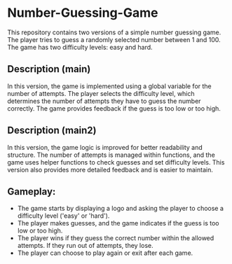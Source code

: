 # Number-Guessing-Game

This repository contains two versions of a simple number guessing game. The player tries to guess a randomly selected number between 1 and 100. The game has two difficulty levels: easy and hard.

## Description (main)
In this version, the game is implemented using a global variable for the number of attempts. The player selects the difficulty level, which determines the number of attempts they have to guess the number correctly. The game provides feedback if the guess is too low or too high.

## Description (main2)
In this version, the game logic is improved for better readability and structure. The number of attempts is managed within functions, and the game uses helper functions to check guesses and set difficulty levels. This version also provides more detailed feedback and is easier to maintain.

## Gameplay:

  - The game starts by displaying a logo and asking the player to choose a difficulty level ('easy' or 'hard').
  - The player makes guesses, and the game indicates if the guess is too low or too high.
  - The player wins if they guess the correct number within the allowed attempts. If they run out of attempts, they lose.
  - The player can choose to play again or exit after each game.
